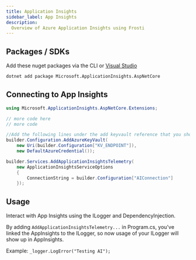 ```yaml
---
title: Application Insights
sidebar_label: App Insights
description:
  Overview of Azure Application Insights using Frosti
---
```


## Packages / SDKs
Add these nuget packages via the CLI or [Visual Studio](https://learn.microsoft.com/en-us/nuget/quickstart/install-and-use-a-package-in-visual-studio)
```bash title="Bash / CLI"
dotnet add package Microsoft.ApplicationInsights.AspNetCore
```

## Connecting to App Insights
```csharp title="Program.cs"
using Microsoft.ApplicationInsights.AspNetCore.Extensions;

// more code here
// more code

//Add the following lines under the add keyvault reference that you should already have in Program.cs
builder.Configuration.AddAzureKeyVault(
    new Uri(builder.Configuration["KV_ENDPOINT"]), 
    new DefaultAzureCredential());

builder.Services.AddApplicationInsightsTelemetry(
    new ApplicationInsightsServiceOptions 
    { 
        ConnectionString = builder.Configuration["AIConnection"] 
    });
```

## Usage
Interact with App Insights using the ILogger and DependencyInjection.

By adding `AddApplicationInsightsTelemetry...` in Program.cs, you've linked the AppInsights to the ILogger, so now usage of your ILogger will show up in AppInsights.

Example: `_logger.LogError("Testing AI");`